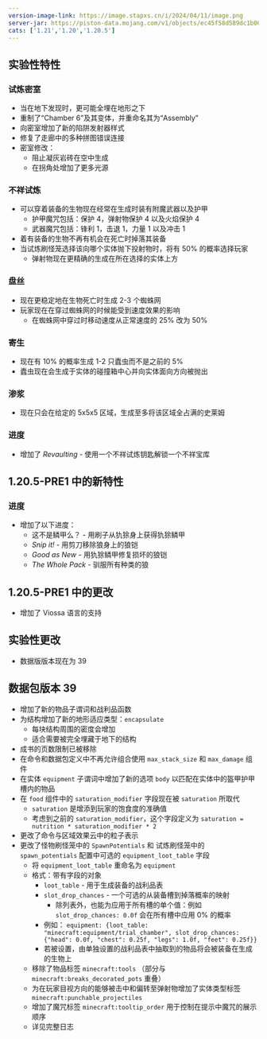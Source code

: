 ```yaml
---
version-image-link: https://image.stapxs.cn/i/2024/04/11/image.png
server-jar: https://piston-data.mojang.com/v1/objects/ec45f58d589dc1b00b25c6798dd10d2af70867e5/server.jar
cats: ['1.21','1.20','1.20.5']
---
```

## 实验性特性
### 试炼密室
* 当在地下发现时，更可能全埋在地形之下
* 重制了“Chamber 6”及其变体，并重命名其为“Assembly”
* 向密室增加了新的陷阱发射器样式
* 修复了走廊中的多种拼图错误连接
* 密室修改：
    * 阻止凝灰岩砖在空中生成
    * 在拐角处增加了更多光源

### 不祥试炼
* 可以穿着装备的生物现在经常在生成时装有附魔武器以及护甲
    * 护甲魔咒包括：保护 4，弹射物保护 4 以及火焰保护 4
    * 武器魔咒包括：锋利 1，击退 1，力量 1 以及冲击 1
* 着有装备的生物不再有机会在死亡时掉落其装备
* 当试炼刷怪笼选择该向哪个实体抛下投射物时，将有 50% 的概率选择玩家
    * 弹射物现在更精确的生成在所在选择的实体上方

### 盘丝
* 现在更稳定地在生物死亡时生成 2-3 个蜘蛛网
* 玩家现在在穿过蜘蛛网的时候能受到速度效果的影响
    * 在蜘蛛网中穿过时移动速度从正常速度的 25% 改为 50%

### 寄生
* 现在有 10% 的概率生成 1-2 只蠹虫而不是之前的 5%
* 蠹虫现在会生成于实体的碰撞箱中心并向实体面向方向被抛出

### 渗浆
* 现在只会在给定的 5x5x5 区域，生成至多将该区域全占满的史莱姆

### 进度
* 增加了 *Revaulting* - 使用一个不祥试炼钥匙解锁一个不祥宝库

## 1.20.5-PRE1 中的新特性
### 进度
* 增加了以下进度：
    * 这不是鳞甲么？ - 用刷子从犰狳身上获得犰狳鳞甲
    * *Snip it!* - 用剪刀移除狼身上的狼铠
    * *Good as New* - 用犰狳鳞甲修复损坏的狼铠
    * *The Whole Pack* - 驯服所有种类的狼

## 1.20.5-PRE1 中的更改
* 增加了 Viossa 语言的支持

## 实验性更改
* 数据版版本现在为 39

## 数据包版本 39
* 增加了新的物品子谓词和战利品函数
* 为结构增加了新的地形适应类型：`encapsulate`
    * 每块结构周围的密度会增加
    * 适合需要被完全埋藏于地下的结构
* 成书的页数限制已被移除
* 在命令和数据包定义中不再允许组合使用 `max_stack_size` 和 `max_damage` 组件
* 在实体 `equipment` 子谓词中增加了新的选项 `body` 以匹配在实体中的盔甲护甲槽内的物品
* 在 `food` 组件中的 `saturation_modifier` 字段现在被 `saturation` 所取代
    * `saturation` 是增添到玩家的饱食度的准确值
    * 考虑到之前的 `saturation_modifier`，这个字段定义为 `saturation = nutrition * saturation_modifier * 2`
* 更改了命令与区域效果云中的粒子表示
* 更改了怪物刷怪笼中的 `SpawnPotentials` 和 试炼刷怪笼中的 `spawn_potentials` 配置中可选的 `equipment_loot_table` 字段
    * 将 `equipment_loot_table` 重命名为 `equipment`
    * 格式：带有字段的对象
        * `loot_table` - 用于生成装备的战利品表
        * `slot_drop_chances` - 一个可选的从装备槽到掉落概率的映射
            * 除列表外，也能为应用于所有槽的单个值：例如 `slot_drop_chances: 0.0f` 会在所有槽中应用 0% 的概率
        * 例如： `equipment: {loot_table: "minecraft:equipment/trial_chamber", slot_drop_chances: {"head": 0.0f, "chest": 0.25f, "legs": 1.0f, "feet": 0.25f}}`
        * 若被设置，由单独设置的战利品表中抽取到的物品将会被装备在生成的生物上
    * 移除了物品标签 `minecraft:tools` （部分与 `minecraft:breaks_decorated_pots` 重叠）
    * 为在玩家目视方向的能够被击中和偏转至弹射物增加了实体类型标签 `minecraft:punchable_projectiles`
    * 增加了魔咒标签 `minecraft:tooltip_order` 用于控制在提示中魔咒的展示顺序
    * 详见完整日志
